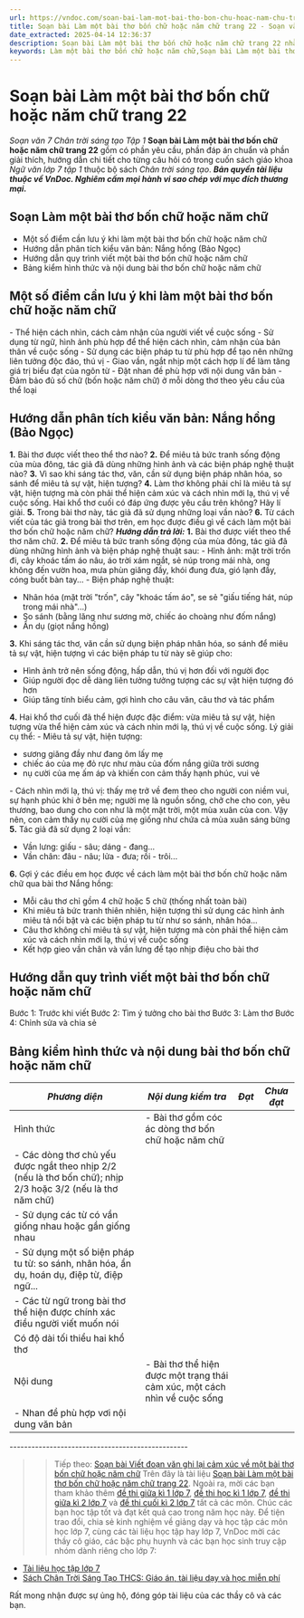 ```yaml
---
url: https://vndoc.com/soan-bai-lam-mot-bai-tho-bon-chu-hoac-nam-chu-trang-22-267953
title: Soạn bài Làm một bài thơ bốn chữ hoặc năm chữ trang 22 - Soạn văn 7 Chân trời sáng tạo Tập 1 - VnDoc.com
date_extracted: 2025-04-14 12:36:37
description: Soạn bài Làm một bài thơ bốn chữ hoặc năm chữ trang 22 nhằm giúp các em HS đạt kết quả tốt trong quá trình làm bài tập và học tập môn Ngữ văn lớp 7 sách Chân trời sáng tạo.
keywords: Làm một bài thơ bốn chữ hoặc năm chữ,Soạn bài Làm một bài thơ bốn chữ hoặc năm chữ,Soạn Làm một bài thơ bốn chữ hoặc năm chữ,Soạn văn 7 Làm một bài thơ bốn chữ hoặc năm chữ,Soạn Ngữ văn 7 Làm một bài thơ bốn chữ hoặc năm chữ,Soạn bài Làm một bài thơ bốn chữ hoặc năm chữ lớp 7,Soạn Làm một bài thơ bốn chữ hoặc năm chữ lớp 7,Làm một bài thơ bốn chữ hoặc năm chữ trang 22,ngữ văn 7 chân trời sáng tạo,soạn văn 7,ngữ văn 7,văn 7,soan van 7,soạn văn lớp 7,ngữ văn lớp 7,soạn ngữ văn 7
---
```


# Soạn bài Làm một bài thơ bốn chữ hoặc năm chữ trang 22
 _Soạn văn 7 Chân trời sáng tạo Tập 1_
**Soạn bài Làm một bài thơ bốn chữ hoặc năm chữ trang 22** gồm có phần yêu cầu, phần đáp án chuẩn và phần giải thích, hướng dẫn chi tiết cho từng câu hỏi có trong cuốn sách giáo khoa _Ngữ văn lớp 7 tập 1_ thuộc bộ sách _Chân trời sáng tạo_.
_**Bản quyền tài liệu thuộc về VnDoc. Nghiêm cấm mọi hành vi sao chép với mục đích thương mại.**_
## Soạn Làm một bài thơ bốn chữ hoặc năm chữ
  * Một số điểm cần lưu ý khi làm một bài thơ bốn chữ hoặc năm chữ
  * Hướng dẫn phân tích kiểu văn bản: Nắng hồng \(Bảo Ngọc\)
  * Hướng dẫn quy trình viết một bài thơ bốn chữ hoặc năm chữ
  * Bảng kiểm hình thức và nội dung bài thơ bốn chữ hoặc năm chữ

## **Một số điểm cần lưu ý khi làm một bài thơ bốn chữ hoặc năm chữ**
\- Thể hiện cách nhìn, cách cảm nhận của người viết về cuộc sống
\- Sử dụng từ ngữ, hình ảnh phù hợp để thể hiện cách nhìn, cảm nhận của bản thân về cuộc sống
\- Sử dụng các biện pháp tu từ phù hợp để tạo nên những liên tưởng độc đáo, thú vị
\- Giao vần, ngắt nhịp một cách hợp lí để làm tăng giá trị biểu đạt của ngôn từ
\- Đặt nhan đề phù hợp với nội dung văn bản
\- Đảm bảo đủ số chữ \(bốn hoặc năm chữ\) ở mỗi dòng thơ theo yêu cầu của thể loại
## **Hướng dẫn phân tích kiểu văn bản: Nắng hồng \(Bảo Ngọc\)**
**1.** Bài thơ được viết theo thể thơ nào?
**2.** Để miêu tả bức tranh sống động của mùa đông, tác giả đã dùng những hình ảnh và các biện pháp nghệ thuật nào?
**3.** Vì sao khi sáng tác thơ, văn, cần sử dụng biện pháp nhân hóa, so sánh để miêu tả sự vật, hiện tượng?
**4.** Làm thơ không phải chỉ là miêu tả sự vật, hiện tượng mà còn phải thể hiện cảm xúc và cách nhìn mới lạ, thú vị về cuộc sống. Hai khổ thơ cuối có đáp ứng được yêu cầu trên không? Hãy lí giải.
**5.** Trong bài thơ này, tác giả đã sử dụng những loại vần nào?
**6.** Từ cách viết của tác giả trong bài thơ trên, em học được điều gì về cách làm một bài thơ bốn chữ hoặc năm chữ?
_**Hướng dẫn trả lời:**_
**1.** Bài thơ được viết theo thể thơ năm chữ.
**2.** Để miêu tả bức tranh sống động của mùa đông, tác giả đã dùng những hình ảnh và biện pháp nghệ thuật sau:
\- Hỉnh ảnh: mặt trời trốn đi, cây khoác tấm áo nâu, áo trời xám ngắt, sẻ núp trong mái nhà, ong không đến vườn hoa, mưa phùn giăng đầy, khói đung đưa, gió lạnh đầy, cóng buốt bàn tay...
\- Biện pháp nghệ thuật: 
  * Nhân hóa \(mặt trời "trốn", cây "khoác tấm áo", se sẻ "giấu tiếng hát, núp trong mái nhà"...\)
  * So sánh \(bằng lăng như sương mờ, chiếc áo choàng như đốm nắng\)
  * Ẩn dụ \(giọt nắng hồng\)

**3.** Khi sáng tác thơ, văn cần sử dụng biện pháp nhân hóa, so sánh để miêu tả sự vật, hiện tượng vì các biện pháp tu từ này sẽ giúp cho:
  * Hình ảnh trở nên sống động, hấp dẫn, thú vị hơn đối với người đọc
  * Giúp người đọc dễ dàng liên tưởng tưởng tượng các sự vật hiện tượng đó hơn
  * Giúp tăng tính biểu cảm, gợi hình cho câu văn, câu thơ và tác phẩm

**4.** Hai khổ thơ cuối đã thể hiện được đặc điểm: vừa miêu tả sự vật, hiện tượng vừa thể hiện cảm xúc và cách nhìn mới lạ, thú vị về cuộc sống. 
Lý giải cụ thể:
\- Miêu tả sự vật, hiện tượng:
  * sương giăng đầy như đang ôm lấy mẹ
  * chiếc áo của mẹ đỏ rực như màu của đốm nắng giữa trời sương
  * nụ cười của mẹ ấm áp và khiến con cảm thấy hạnh phúc, vui vẻ

\- Cách nhìn mới lạ, thú vị: thấy mẹ trở về đem theo cho người con niềm vui, sự hạnh phúc khi ở bên mẹ; người mẹ là nguồn sống, chở che cho con, yêu thương, bao dung cho con như là một mặt trời, một mùa xuân của con. Vậy nên, con cảm thấy nụ cười của mẹ giống như chứa cả mùa xuân sáng bừng
**5.** Tác giả đã sử dụng 2 loại vần:
  * Vần lưng: giấu - sâu; dáng - đang...
  * Vần chân: đâu - nâu; lửa - đưa; rồi - trôi...

**6.** Gợi ý các điều em học được về cách làm một bài thơ bốn chữ hoặc năm chữ qua bài thơ Nắng hồng:
  * Mỗi câu thơ chỉ gồm 4 chữ hoặc 5 chữ \(thống nhất toàn bài\)
  * Khi miêu tả bức tranh thiên nhiên, hiện tượng thì sử dụng các hình ảnh miêu tả nổi bật và các biện pháp tu từ như so sánh, nhân hóa...
  * Câu thơ không chỉ miêu tả sự vật, hiện tượng mà còn phải thể hiện cảm xúc và cách nhìn mới lạ, thú vị về cuộc sống
  * Kết hợp gieo vần chân và vần lưng để tạo nhịp điệu cho bài thơ

## **Hướng dẫn quy trình viết một bài thơ bốn chữ hoặc năm chữ**
Bước 1: Trước khi viết
Bước 2: Tìm ý tưởng cho bài thơ
Bước 3: Làm thơ
Bước 4: Chỉnh sửa và chia sẻ
## **Bảng kiểm hình thức và nội dung bài thơ bốn chữ hoặc năm chữ**
 _Phương diện_|  _Nội dung kiểm tra_|  _Đạt_|  _Chưa đạt_  
---|---|---|---  
Hình thức| \- Bài thơ gồm cóc ác dòng thơ bốn chữ hoặc năm chữ| |   
\- Các dòng thơ chủ yếu được ngắt theo nhịp 2/2 \(nếu là thơ bốn chữ\); nhịp 2/3 hoặc 3/2 \(nếu là thơ năm chữ\)| |   
\- Sử dụng các từ có vần giống nhau hoặc gần giống nhau| |   
\- Sử dụng một số biện pháp tu từ: so sánh, nhân hóa, ẩn dụ, hoán dụ, điệp từ, điệp ngữ...| |   
\- Các từ ngữ trong bài thơ thể hiện được chính xác điều người viết muốn nói| |   
Có độ dài tối thiểu hai khổ thơ| |   
Nội dung| \- Bài thơ thể hiện được một trạng thái cảm xúc, một cách nhìn về cuộc sống| |   
\- Nhan đề phù hợp vơi nội dung văn bản| |   
\-------------------------------------------------
>> Tiếp theo: [Soạn bài Viết đoạn văn ghi lại cảm xúc về một bài thơ bốn chữ hoặc năm chữ](<https://vndoc.com/soan-bai-viet-doan-van-ghi-lai-cam-xuc-ve-mot-bai-tho-bon-chu-hoac-nam-chu-267979>)
Trên đây là tài liệu [Soạn bài Làm một bài thơ bốn chữ hoặc năm chữ trang 22](<https://vndoc.com/soan-bai-lam-mot-bai-tho-bon-chu-hoac-nam-chu-trang-22-267953>). Ngoài ra, mời các bạn tham khảo thêm [đề thi giữa kì 1 lớp 7](<https://vndoc.com/de-thi-giua-ki-1-lop7>), [đề thi học kì 1 lớp 7](<https://vndoc.com/de-thi-hoc-ki-1-lop7>), [đề thi giữa kì 2 lớp 7](<https://vndoc.com/de-thi-giua-ki-2-lop7>) và [đề thi cuối kì 2 lớp 7](<https://vndoc.com/de-thi-hoc-ki-2-lop7>) tất cả các môn. Chúc các bạn học tập tốt và đạt kết quả cao trong năm học này.
Để tiện trao đổi, chia sẻ kinh nghiệm về giảng dạy và học tập các môn học lớp 7, cùng các tài liệu học tập hay lớp 7, VnDoc mời các thầy cô giáo, các bậc phụ huynh và các bạn học sinh truy cập nhóm dành riêng cho lớp 7:
  * [Tài liệu học tập lớp 7](</goto?u=aHR0cHM6Ly93d3cuZmFjZWJvb2suY29tL2dyb3Vwcy9UYWkubGlldS5ob2MudGFwLmxvcC43LlZORE9D>)
  * [Sách Chân Trời Sáng Tạo THCS: Giáo án, tài liệu dạy và học miễn phí](</goto?u=aHR0cHM6Ly93d3cuZmFjZWJvb2suY29tL2dyb3Vwcy9zYWNoY2hhbnRyb2lzYW5ndGFvdGhjcw%3D%3D>)

Rất mong nhận được sự ủng hộ, đóng góp tài liệu của các thầy cô và các bạn.
